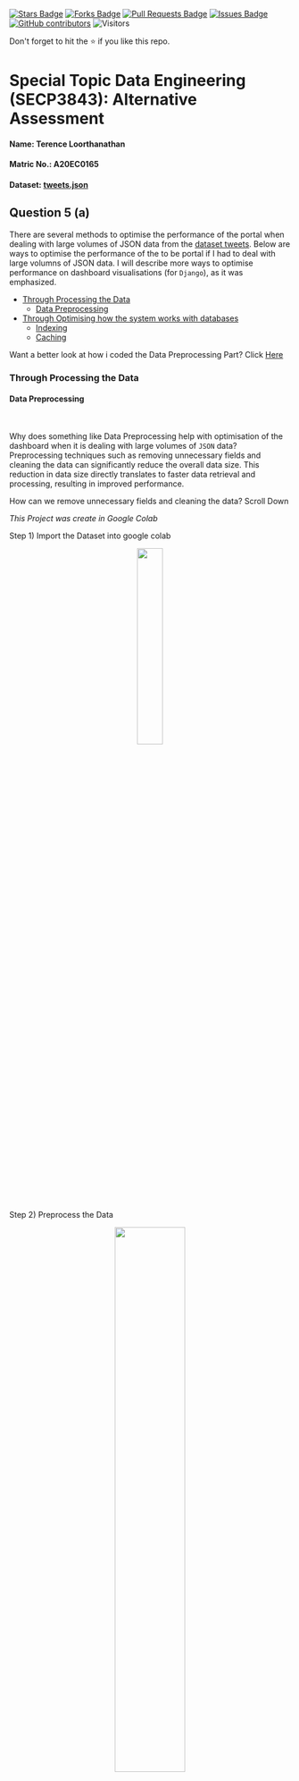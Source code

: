 <a href="https://github.com/drshahizan/SECP3843/stargazers"><img src="https://img.shields.io/github/stars/drshahizan/SECP3843" alt="Stars Badge"/></a>
<a href="https://github.com/drshahizan/SECP3843/network/members"><img src="https://img.shields.io/github/forks/drshahizan/SECP3843" alt="Forks Badge"/></a>
<a href="https://github.com/drshahizan/SECP3843/pulls"><img src="https://img.shields.io/github/issues-pr/drshahizan/SECP3843" alt="Pull Requests Badge"/></a>
<a href="https://github.com/drshahizan/SECP3843/issues"><img src="https://img.shields.io/github/issues/drshahizan/SECP3843" alt="Issues Badge"/></a>
<a href="https://github.com/drshahizan/SECP3843/graphs/contributors"><img alt="GitHub contributors" src="https://img.shields.io/github/contributors/drshahizan/SECP3843?color=2b9348"></a>
![Visitors](https://api.visitorbadge.io/api/visitors?path=https%3A%2F%2Fgithub.com%2Fdrshahizan%2FSECP3843&labelColor=%23d9e3f0&countColor=%23697689&style=flat)


Don't forget to hit the :star: if you like this repo.

# Special Topic Data Engineering (SECP3843): Alternative Assessment

#### Name: Terence Loorthanathan
#### Matric No.: A20EC0165
#### Dataset: [tweets.json](https://github.com/drshahizan/dataset/tree/main/mongodb/06-tweets)

## Question 5 (a)

There are several methods to optimise the performance of the portal when dealing with large volumes of JSON data from the [dataset tweets](https://github.com/drshahizan/dataset/tree/main/mongodb/06-tweets). Below are ways to optimise the performance of the to be portal if I had to deal with large volumns of JSON data. I will describe more ways to optimise performance on dashboard visualisations (for `Django`), as it was emphasized.

* [Through Processing the Data](#through-processing-the-data)
    * [Data Preprocessing](#data-preprocessing)
* [Through Optimising how the system works with databases](#through-optimising-how-the-system-works-with-databases)
    * [Indexing](#indexing)
    * [Caching](#caching)

Want a better look at how i coded the Data Preprocessing Part? Click <a href="./files/code/Question5_STDE_AA_TerenceLoorthanathan.ipynb">Here</a>

### Through Processing the Data

#### Data Preprocessing

<br>

Why does something like Data Preprocessing help with optimisation of the dashboard when it is dealing with large volumes of `JSON` data? Preprocessing techniques such as removing unnecessary fields and cleaning the data can significantly reduce the overall data size. This reduction in data size directly translates to faster data retrieval and processing, resulting in improved performance.

How can we remove unnecessary fields and cleaning the data? Scroll Down

*This Project was create in Google Colab*

Step 1) Import the Dataset into google colab

<p align="center"><img width="30%" src="./files/images/1_1_PreprocessingData.jpg"></img></p>

Step 2) Preprocess the Data

<p align="center"><img width="50%" src="./files/images/1_1_PreprocessingData2.jpg"></img></p>

The code shown above, is responsible for 3 tasks:

1) Unwanted Field Removal ;

    The method extracts the "text" and "retweet_count" fields from the tweet object.

2) Text Cleaning ;

    The method also removes non-English characters, URLs, hashtags, and emojis from the tweet's text content.

3) Text Validation ;

    After cleaning the text, the method checks if the resulting text is empty or consists only of whitespaces. If it is only whitespaces, it would remove it from the dataset. *A list comprehension will then filters out any `None` values*

Output:

<p align="center"><img width="60%" src="./files/images/1_1_PreprocessingDataOutput.jpg"></img></p>


### Through Optimising how the system works with databases

#### Indexing

Why would indexes help optimise performance of the dashboard? Indexes allow the database engine to quickly locate the required data based on the indexed fields. When working with large JSON databases, indexing the frequently accessed fields, can speed up query execution time. 

*Note : in my case retweet_count and text would be frequently accessed*

Step 1) Define which columns has to be indexed in the model

I have to define `retweet_count` and `text` as indexes.

<p align="center"><img width="50%" src="./files/images/1_1_IndexingColumnsFrequentlyUsed.jpg"></img></p>

Step 2) Update the database schema

Then, simply run the command below. To update the database schema:

```python
python manage.py makemigrations
python manage.py migrate
```

Output:

<p align="center"><img width="70%" src="./files/images/1_2_OutputMakeMigrations.jpg"></img></p>

#### Caching

Lastly, caching would also help in optimising the performance of the dashboard. Especially when there is a large JSON dataset involved with it. Basically, caching involves storing frequently accessed or computed data in a cache memory or cache storage system. Therefore, when the dashboard retrieves data, it first checks the cache for the requested information. If the data is found in the cache, it can be directly retrieved, avoiding the need for time-consuming database queries.

So it is very obvious now, why Caching would help optimise performance of the dashboard.

There are multiple ways to implement caching.

1) Django built in framework for caching
2) Redis Caching

Under normal circumstances, the built in framework for caching in Django will work fine. However, we are integrating two different databases with replicated data in them. So, using Redis Caching will be much simpler in our case.

Step 1) Install Redis Caching

A simple `pip install django-redis` in the terminal and hitting enter will install Redis Caching into your app. Provided you have internet connection.

<p align="center"><img width="70%" src="./files/images/1_3_djangoRedis.jpg"></img></p>


Step 2) Configure the cache backend

We need to use the `cache` object provided by Django to cache data using Redis. Now we have properly configured Redis Cache.

<p align="center"><img width="70%" src="./files/images/1_4.1_Implement_caching_Redis.jpg"></img></p>

But it is not over, since we have two different databases, one `MySQL` and one `MongoDB`, and we want to implement caching using Redis, we can modify the caching configuration to specify the database routers for each database separately.

<p align="center"><img width="70%" src="./files/images/1_4_Implement_caching_Redis.jpg"></img></p>

Now we can implement caching for our project, most importantly to help optimise our database.


## Question 5 (b)

For this question, I am required to produce a dashboard utilizing the [tweets.json](https://github.com/drshahizan/dataset/tree/main/mongodb/06-tweets) dataset


* [Instructions](#instructions-on-using-charts-by-mongodb-atlas)
* [Chart 1 : Pie Chart](#chart-1--pie-chart)
* [Chart 2 : Grouped Bar Chart](#chart-2--grouped-bar-chart)
* [Chart 3 : Geo Heatmapp](#chart-3--geo-heatmapp)
* [Chart 4 : Line Chart](#chart-4--line-chart)
* [Chart 5 : Heat Map](#chart-5--heat-map)



### Instructions on Using Charts by MongoDB Atlas

First things first, we have to login into MongoDB Atlas. After loading the data into a collection, we can click on `charts`

<p align="center"><img width="70%" src="./files/images/2_1_Charts.jpg"></img></p>

After this, we can click on `Start` in the welcome page

<p align="center"><img width="70%" src="./files/images/2_2_WelcomeCharts.jpg"></img></p>

**This is a cruicial step** : We need to pick the right datasource before proceeding

<p align="center"><img width="70%" src="./files/images/2_3_DataSource.jpg"></img></p>

Now we can see a sample chart, produced automatically by MongoDB. We can configure it and then save it to our Dashboard

<p align="center"><img width="70%" src="./files/images/2_4_EditChart.jpg"></img></p>


### Chart 1 : Pie Chart

The pie chart below shows, the number of Tweets By Country. Null Values in Country are filtered out.

<p align="center"><img width="40%" src="./files/images/Number_of_Tweets_By_Country.png"></img></p>



### Chart 2 : Grouped Bar Chart

The grouped bar chart below shows, The number of hastags used per tweet. While the Line Chart shows the trend of the number of hastags used per tweet.

<p align="center"><img width="60%" src="./files/images/Amount_of_Hastags_used_in_Tweets_Over_Time.png"></img></p>

### Chart 3 : Geo Heatmapp

The Geo Heatmap below, depicts the count of tweets that has the most contributers by coordinates.

<p align="center"><img width="70%" src="./files/images/Count_of_Contributions_for_Tweets_by_Coordinates.png"></img></p>

### Chart 4 : Line Chart

The Line Chart below, depicts the number of user mention binned by 10 by number of total tweets for them.

<p align="center"><img width="70%" src="./files/images/Amount_of_User_Mentioned_in_Tweets.png"></img></p>

### Chart 5 : Heat Map

The Heat Map below depicts, the Amount of URLS Binned by 10 used per tweet by country. The intensity of the heat map is determined by number of tweets for the category.

<p align="center"><img width="70%" src="./files/images/Countries_that_tweet's_have_URLS.png"></img></p>

### Final Dashboard



<p align="center"><img width="100%" src="./files/images/STDE_AA_Question5B_updated.png"></img></p>


## Contribution 🛠️
Please create an [Issue](https://github.com/drshahizan/special-topic-data-engineering/issues) for any improvements, suggestions or errors in the content.

You can also contact me using [Linkedin](https://www.linkedin.com/in/drshahizan/) for any other queries or feedback.

[![Visitors](https://api.visitorbadge.io/api/visitors?path=https%3A%2F%2Fgithub.com%2Fdrshahizan&labelColor=%23697689&countColor=%23555555&style=plastic)](https://visitorbadge.io/status?path=https%3A%2F%2Fgithub.com%2Fdrshahizan)
![](https://hit.yhype.me/github/profile?user_id=81284918)





